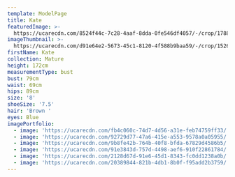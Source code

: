 ```yaml
---
template: ModelPage
title: Kate
featuredImage: >-
  https://ucarecdn.com/8524f44c-7c28-4aaf-8dda-0fe546df4057/-/crop/1788x721/0,160/-/preview/
imageThumbnail: >-
  https://ucarecdn.com/d91e64e2-5673-45c1-8120-4f588b9baa59/-/crop/1526x1963/107,75/-/preview/
firstName: Kate
collection: Mature
height: 172cm
measurementType: bust
bust: 79cm
waist: 69cm
hips: 89cm
size: '8'
shoeSize: '7.5'
hair: 'Brown '
eyes: Blue
imagePortfolio:
  - image: 'https://ucarecdn.com/fb4c060c-74d7-4d56-a31e-feb74759ff33/'
  - image: 'https://ucarecdn.com/92729d77-47a6-415e-a553-9578a0a05955/'
  - image: 'https://ucarecdn.com/9b8fe42b-764b-40f8-bfda-67829d4586b5/'
  - image: 'https://ucarecdn.com/91e3843d-757d-4498-aef6-910f22861784/'
  - image: 'https://ucarecdn.com/2128d67d-91e6-45d1-8343-fc0dd1238a0b/'
  - image: 'https://ucarecdn.com/20389844-821b-4db1-8b0f-f95add2b3759/'
---
```


